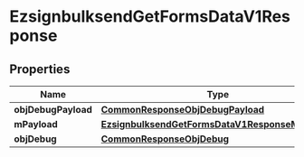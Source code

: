 
# EzsignbulksendGetFormsDataV1Response

## Properties
Name | Type | Description | Notes
------------ | ------------- | ------------- | -------------
**objDebugPayload** | [**CommonResponseObjDebugPayload**](CommonResponseObjDebugPayload.md) |  | 
**mPayload** | [**EzsignbulksendGetFormsDataV1ResponseMPayload**](EzsignbulksendGetFormsDataV1ResponseMPayload.md) |  | 
**objDebug** | [**CommonResponseObjDebug**](CommonResponseObjDebug.md) |  |  [optional]




